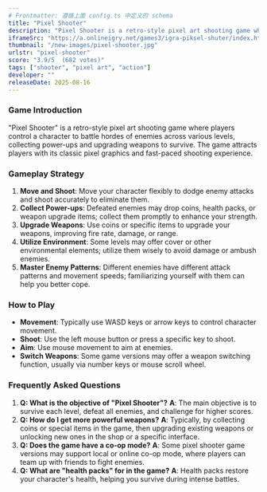 ```yaml
---
# Frontmatter: 遵循上面 config.ts 中定义的 schema
title: "Pixel Shooter"
description: "Pixel Shooter is a retro-style pixel art shooting game where players control a character to battle hordes of enemies across various levels, collecting power-ups and upgrading weapons to survive."
iframeSrc: "https://a.onlineigry.net/games3/igra-piksel-shuter/index.htm"
thumbnail: "/new-images/pixel-shooter.jpg"
urlstr: "pixel-shooter"
score: "3.9/5  (682 votes)"
tags: ["shooter", "pixel art", "action"]
developer: ""
releaseDate: 2025-08-16
---
```



### Game Introduction

"Pixel Shooter" is a retro-style pixel art shooting game where players control a character to battle hordes of enemies across various levels, collecting power-ups and upgrading weapons to survive. The game attracts players with its classic pixel graphics and fast-paced shooting experience.

### Gameplay Strategy

1.  **Move and Shoot**: Move your character flexibly to dodge enemy attacks and shoot accurately to eliminate them.
2.  **Collect Power-ups**: Defeated enemies may drop coins, health packs, or weapon upgrade items; collect them promptly to enhance your strength.
3.  **Upgrade Weapons**: Use coins or specific items to upgrade your weapons, improving fire rate, damage, or range.
4.  **Utilize Environment**: Some levels may offer cover or other environmental elements; utilize them wisely to avoid damage or ambush enemies.
5.  **Master Enemy Patterns**: Different enemies have different attack patterns and movement speeds; familiarizing yourself with them can help you better cope.

### How to Play

*   **Movement**: Typically use WASD keys or arrow keys to control character movement.
*   **Shoot**: Use the left mouse button or press a specific key to shoot.
*   **Aim**: Use mouse movement to aim at enemies.
*   **Switch Weapons**: Some game versions may offer a weapon switching function, usually via number keys or mouse scroll wheel.

### Frequently Asked Questions

1.  **Q: What is the objective of "Pixel Shooter"?**
    **A**: The main objective is to survive each level, defeat all enemies, and challenge for higher scores.
2.  **Q: How do I get more powerful weapons?**
    **A**: Typically, by collecting coins or special items in the game, then upgrading existing weapons or unlocking new ones in the shop or a specific interface.
3.  **Q: Does the game have a co-op mode?**
    **A**: Some pixel shooter game versions may support local or online co-op mode, where players can team up with friends to fight enemies.
4.  **Q: What are "health packs" for in the game?**
    **A**: Health packs restore your character's health, helping you survive during intense battles.
